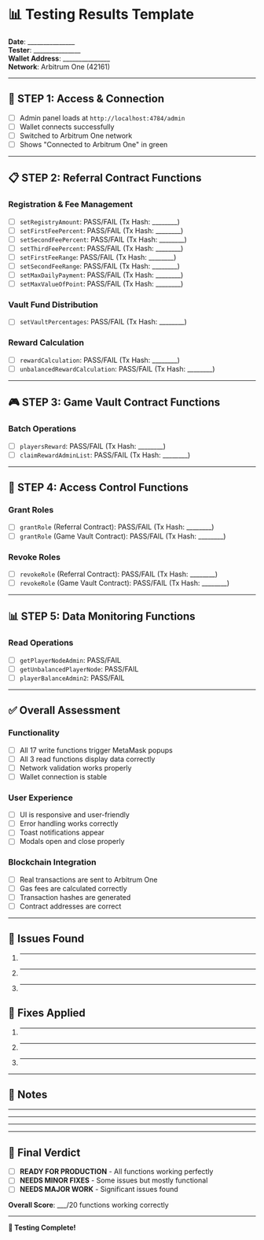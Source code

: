 # 📊 Testing Results Template

**Date**: _______________  
**Tester**: _______________  
**Wallet Address**: _______________  
**Network**: Arbitrum One (42161)

---

## 🔗 **STEP 1: Access & Connection**
- [ ] Admin panel loads at `http://localhost:4784/admin`
- [ ] Wallet connects successfully
- [ ] Switched to Arbitrum One network
- [ ] Shows "Connected to Arbitrum One" in green

---

## 📋 **STEP 2: Referral Contract Functions**

### **Registration & Fee Management**
- [ ] `setRegistryAmount`: PASS/FAIL (Tx Hash: ________)
- [ ] `setFirstFeePercent`: PASS/FAIL (Tx Hash: ________)
- [ ] `setSecondFeePercent`: PASS/FAIL (Tx Hash: ________)
- [ ] `setThirdFeePercent`: PASS/FAIL (Tx Hash: ________)
- [ ] `setFirstFeeRange`: PASS/FAIL (Tx Hash: ________)
- [ ] `setSecondFeeRange`: PASS/FAIL (Tx Hash: ________)
- [ ] `setMaxDailyPayment`: PASS/FAIL (Tx Hash: ________)
- [ ] `setMaxValueOfPoint`: PASS/FAIL (Tx Hash: ________)

### **Vault Fund Distribution**
- [ ] `setVaultPercentages`: PASS/FAIL (Tx Hash: ________)

### **Reward Calculation**
- [ ] `rewardCalculation`: PASS/FAIL (Tx Hash: ________)
- [ ] `unbalancedRewardCalculation`: PASS/FAIL (Tx Hash: ________)

---

## 🎮 **STEP 3: Game Vault Contract Functions**

### **Batch Operations**
- [ ] `playersReward`: PASS/FAIL (Tx Hash: ________)
- [ ] `claimRewardAdminList`: PASS/FAIL (Tx Hash: ________)

---

## 🔐 **STEP 4: Access Control Functions**

### **Grant Roles**
- [ ] `grantRole` (Referral Contract): PASS/FAIL (Tx Hash: ________)
- [ ] `grantRole` (Game Vault Contract): PASS/FAIL (Tx Hash: ________)

### **Revoke Roles**
- [ ] `revokeRole` (Referral Contract): PASS/FAIL (Tx Hash: ________)
- [ ] `revokeRole` (Game Vault Contract): PASS/FAIL (Tx Hash: ________)

---

## 📊 **STEP 5: Data Monitoring Functions**

### **Read Operations**
- [ ] `getPlayerNodeAdmin`: PASS/FAIL
- [ ] `getUnbalancedPlayerNode`: PASS/FAIL
- [ ] `playerBalanceAdmin2`: PASS/FAIL

---

## ✅ **Overall Assessment**

### **Functionality**
- [ ] All 17 write functions trigger MetaMask popups
- [ ] All 3 read functions display data correctly
- [ ] Network validation works properly
- [ ] Wallet connection is stable

### **User Experience**
- [ ] UI is responsive and user-friendly
- [ ] Error handling works correctly
- [ ] Toast notifications appear
- [ ] Modals open and close properly

### **Blockchain Integration**
- [ ] Real transactions are sent to Arbitrum One
- [ ] Gas fees are calculated correctly
- [ ] Transaction hashes are generated
- [ ] Contract addresses are correct

---

## 🚨 **Issues Found**
1. _______________
2. _______________
3. _______________

## 🔧 **Fixes Applied**
1. _______________
2. _______________
3. _______________

---

## 📝 **Notes**
_______________
_______________
_______________

---

## 🎯 **Final Verdict**
- [ ] **READY FOR PRODUCTION** - All functions working perfectly
- [ ] **NEEDS MINOR FIXES** - Some issues but mostly functional
- [ ] **NEEDS MAJOR WORK** - Significant issues found

**Overall Score**: ___/20 functions working correctly

---

**🎉 Testing Complete!** 